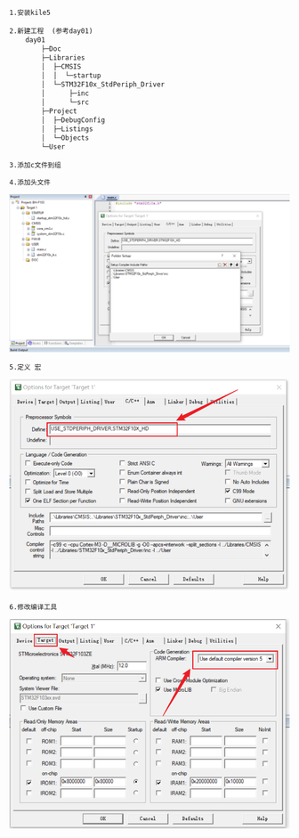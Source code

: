 

```text
1.安装kile5

2.新建工程  (参考day01)
    day01
        ├─Doc
        ├─Libraries
        │  ├─CMSIS
        │  │  └─startup
        │  └─STM32F10x_StdPeriph_Driver
        │      ├─inc
        │      └─src
        ├─Project
        │  ├─DebugConfig
        │  ├─Listings
        │  └─Objects
        └─User
            
3.添加c文件到组

```


```text
4.添加头文件
```
![img.png](img/img3.png)

```text
5.定义 宏
```
![img.png](img/img1.png)

```text
6.修改编译工具
```
![img.png](img/img2.png)
